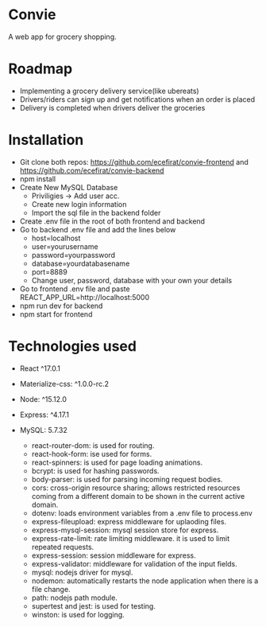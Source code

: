 # Convie

A web app for grocery shopping.

# Roadmap

- Implementing a grocery delivery service(like ubereats)
- Drivers/riders can sign up and get notifications when an order is placed
- Delivery is completed when drivers deliver the groceries

# Installation

- Git clone both repos: https://github.com/ecefirat/convie-frontend and https://github.com/ecefirat/convie-backend
- npm install
- Create New MySQL Database
  - Priviligies -> Add user acc.
  - Create new login information
  - Import the sql file in the backend folder
- Create .env file in the root of both frontend and backend
- Go to backend .env file and add the lines below
  - host=localhost
  - user=yourusername
  - password=yourpassword
  - database=yourdatabasename
  - port=8889
  - Change user, password, database with your own your details
- Go to frontend .env file and paste REACT_APP_URL=http://localhost:5000
- npm run dev for backend
- npm start for frontend

# Technologies used

- React ^17.0.1
- Materialize-css: ^1.0.0-rc.2
- Node: ^15.12.0
- Express: ^4.17.1
- MySQL: 5.7.32

  - react-router-dom: is used for routing.
  - react-hook-form: ise used for forms.
  - react-spinners: is used for page loading animations.
  - bcrypt: is used for hashing passwords.
  - body-parser: is used for parsing incoming request bodies.
  - cors: cross-origin resource sharing; allows restricted resources coming from a different domain to be shown in the current active domain.
  - dotenv: loads environment variables from a .env file to process.env
  - express-fileupload: express middleware for uplaoding files.
  - express-mysql-session: mysql session store for express.
  - express-rate-limit: rate limiting middleware. it is used to limit repeated requests.
  - express-session: session middleware for express.
  - express-validator: middleware for validation of the input fields.
  - mysql: nodejs driver for mysql.
  - nodemon: automatically restarts the node application when there is a file change.
  - path: nodejs path module.
  - supertest and jest: is used for testing.
  - winston: is used for logging.
